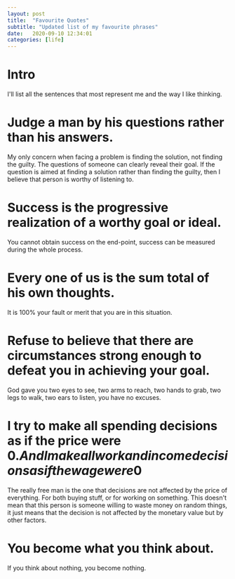 ```yaml
---
layout: post
title:  "Favourite Quotes"
subtitle: "Updated list of my favourite phrases"
date:   2020-09-10 12:34:01
categories: [life]
---
```


# Intro
I'll list all the sentences that most represent me and the way I like thinking.

# Judge a man by his questions rather than his answers.
My only concern when facing a problem is finding the solution, not finding the guilty.
The questions of someone can clearly reveal their goal. If the question is aimed at finding a solution rather than finding the guilty, then I believe that person is worthy of listening to.


# Success is the progressive realization of a worthy goal or ideal.
You cannot obtain success on the end-point, success can be measured during the whole process.

# Every one of us is the sum total of his own thoughts.
It is 100% your fault or merit that you are in this situation.

# Refuse to believe that there are circumstances strong enough to defeat you in achieving your goal.
God gave you two eyes to see, two arms to reach, two hands to grab, two legs to walk, two ears to listen, you have no excuses.

# I try to make all spending decisions as if the price were 0$. And I make all work and income decisions as if the wage were 0$
The really free man is the one that decisions are not affected by the price of everything.
For both buying stuff, or for working on something. This doesn't mean that this person is someone willing to waste money on random things, it just means that the decision is not affected by the monetary value but by other factors.

# You become what you think about.
If you think about nothing, you become nothing.
